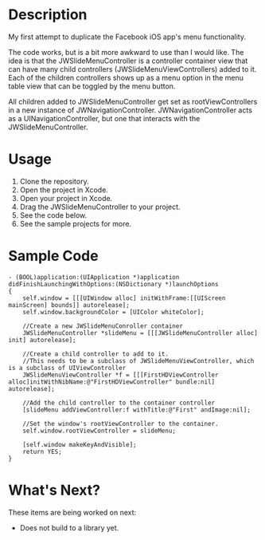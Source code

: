 
Description
=========
My first attempt to duplicate the Facebook iOS app's menu functionality.

The code works, but is a bit more awkward to use than I would like. The idea is that the JWSlideMenuController is a controller container view that can have many child controllers (JWSlideMenuViewControllers) added to it. Each of the children controllers shows up as a menu option in the menu table view that can be toggled by the menu button.

All children added to JWSlideMenuController get set as rootViewControllers in a new instance of JWNavigationController.  JWNavigationController acts as a UINavigationController, but one that interacts with the JWSlideMenuController.


Usage
=====

1. Clone the repository.
2. Open the project in Xcode.
3. Open your project in Xcode.
4. Drag the JWSlideMenuController to your project.
5. See the code below.
6. See the sample projects for more.

Sample Code
===========
    - (BOOL)application:(UIApplication *)application didFinishLaunchingWithOptions:(NSDictionary *)launchOptions
    {
        self.window = [[[UIWindow alloc] initWithFrame:[[UIScreen mainScreen] bounds]] autorelease];
        self.window.backgroundColor = [UIColor whiteColor];
        
        //Create a new JWSlideMenuConroller container
        JWSlideMenuController *slideMenu = [[[JWSlideMenuController alloc] init] autorelease];
        
        //Create a child controller to add to it.
        //This needs to be a subclass of JWSlideMenuViewController, which is a subclass of UIViewController
        JWSlideMenuViewController *f = [[[FirstHDViewController alloc]initWithNibName:@"FirstHDViewController" bundle:nil] autorelease];
        
        //Add the child controller to the container controller
        [slideMenu addViewController:f withTitle:@"First" andImage:nil];
        
        //Set the window's rootViewController to the container.
        self.window.rootViewController = slideMenu;
        
        [self.window makeKeyAndVisible];
        return YES;
    }
    
    
What's Next?
===============
These items are being worked on next:

* Does not build to a library yet.